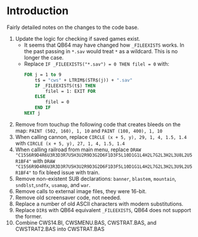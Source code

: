 # Introduction
Fairly detailed notes on the changes to the code base.

1. Update the logic for checking if saved games exist.
    - It seems that QB64 may have changed how `_FILEEXISTS` works. In the past passing in `*.sav` would treat `*` as a wildcard. This is no longer the case.
    - Replace `IF _FILEEXISTS("*.sav") = 0 THEN filel = 0` with:
        ```vb
        FOR j = 1 to 9
		    t$ = "cws" + LTRIM$(STR$(j)) + ".sav"
			IF _FILEEXISTS(t$) THEN 
				filel = 1: EXIT FOR
			ELSE
				filel = 0
			END IF
		NEXT j
        ```
1. Remove from touchup the following code that creates bleeds on the map: `PAINT (502, 160), 1, 10` and `PAINT (108, 400), 1, 10`
1. When calling cannon, replace `CIRCLE (x + 5, y), 29, 1, 4, 1.5, 1.4` with `CIRCLE (x + 5, y), 27, 1, 4, 1.5, 1.4`
1. When calling railroad from main menu, replace `DRAW "C15S6R9D4R6U3R3D3R7U5H3U2R9D3G2D6F1D3F5L10D1G1L4H2L7G2L3H2L3U8L2U5R1BF4"` with `DRAW "C15S6R9D4R6U3R3D3R7U5H3U2R9D3G2D6F1D3F5L10D1G1L4H2L7G2L3H2L3U9L2U5R1BF4"` to fix bleed issue with train.
1. Remove non-existent SUB declarations: `banner`, `blastem`, `mountain`, `sndblst`,`sndfx`, `usamap`, and `war`.
1. Remove calls to external image files, they were 16-bit.
1. Remove old screensaver code, not needed.
1. Replace a number of old ASCII characters with modern substitutions. 
1. Replace `DIR$` with QB64 equivalent `_FILEEXISTS`, QB64 does not support the former.
1. Combine CWS14.BI, CWSMENU.BAS, CWSTRAT.BAS, and CWSTRAT2.BAS into CWSTRAT.BAS